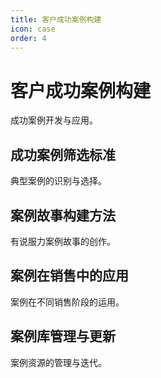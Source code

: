 ```yaml
---
title: 客户成功案例构建
icon: case
order: 4
---
```


# 客户成功案例构建

成功案例开发与应用。

## 成功案例筛选标准

典型案例的识别与选择。

## 案例故事构建方法

有说服力案例故事的创作。

## 案例在销售中的应用

案例在不同销售阶段的运用。

## 案例库管理与更新

案例资源的管理与迭代。

